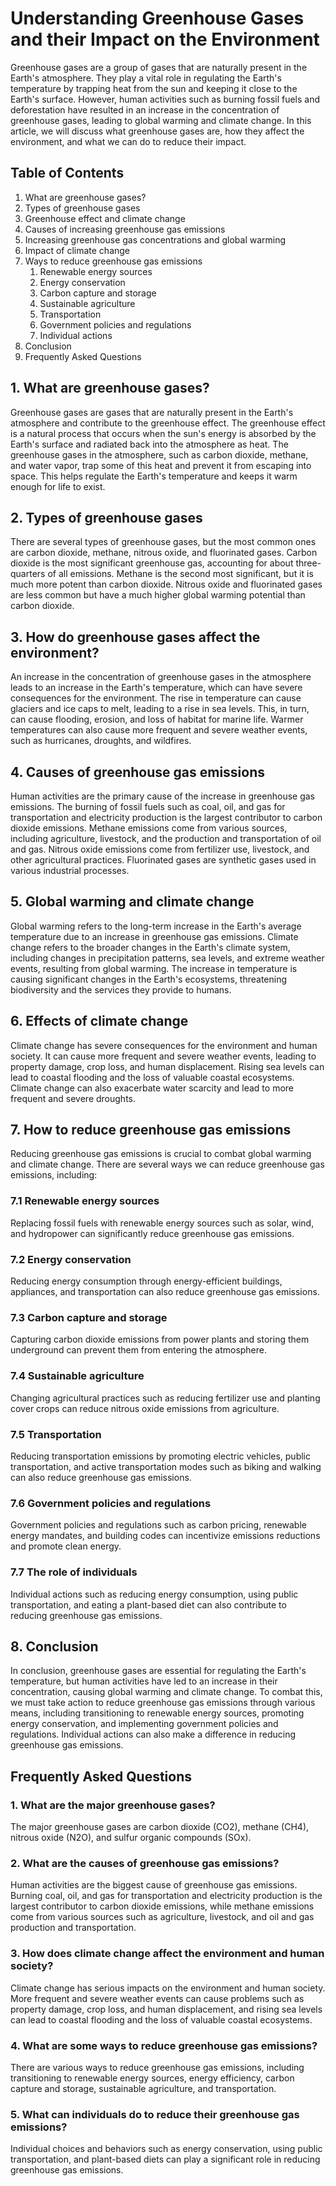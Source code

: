 # Understanding Greenhouse Gases and their Impact on the Environment

Greenhouse gases are a group of gases that are naturally present in the Earth's atmosphere. They play a vital role in regulating the Earth's temperature by trapping heat from the sun and keeping it close to the Earth's surface. However, human activities such as burning fossil fuels and deforestation have resulted in an increase in the concentration of greenhouse gases, leading to global warming and climate change. In this article, we will discuss what greenhouse gases are, how they affect the environment, and what we can do to reduce their impact.

## Table of Contents

1.  What are greenhouse gases?
2.  Types of greenhouse gases
3.  Greenhouse effect and climate change
4.  Causes of increasing greenhouse gas emissions
5.  Increasing greenhouse gas concentrations and global warming
6.  Impact of climate change
7.  Ways to reduce greenhouse gas emissions
    1.  Renewable energy sources
    2.  Energy conservation
    3.  Carbon capture and storage
    4.  Sustainable agriculture
    5.  Transportation
    6.  Government policies and regulations
    7.  Individual actions
8.  Conclusion
9.  Frequently Asked Questions

## 1. What are greenhouse gases?

Greenhouse gases are gases that are naturally present in the Earth's atmosphere and contribute to the greenhouse effect. The greenhouse effect is a natural process that occurs when the sun's energy is absorbed by the Earth's surface and radiated back into the atmosphere as heat. The greenhouse gases in the atmosphere, such as carbon dioxide, methane, and water vapor, trap some of this heat and prevent it from escaping into space. This helps regulate the Earth's temperature and keeps it warm enough for life to exist.

## 2. Types of greenhouse gases

There are several types of greenhouse gases, but the most common ones are carbon dioxide, methane, nitrous oxide, and fluorinated gases. Carbon dioxide is the most significant greenhouse gas, accounting for about three-quarters of all emissions. Methane is the second most significant, but it is much more potent than carbon dioxide. Nitrous oxide and fluorinated gases are less common but have a much higher global warming potential than carbon dioxide.

## 3. How do greenhouse gases affect the environment?

An increase in the concentration of greenhouse gases in the atmosphere leads to an increase in the Earth's temperature, which can have severe consequences for the environment. The rise in temperature can cause glaciers and ice caps to melt, leading to a rise in sea levels. This, in turn, can cause flooding, erosion, and loss of habitat for marine life. Warmer temperatures can also cause more frequent and severe weather events, such as hurricanes, droughts, and wildfires.

## 4. Causes of greenhouse gas emissions

Human activities are the primary cause of the increase in greenhouse gas emissions. The burning of fossil fuels such as coal, oil, and gas for transportation and electricity production is the largest contributor to carbon dioxide emissions. Methane emissions come from various sources, including agriculture, livestock, and the production and transportation of oil and gas. Nitrous oxide emissions come from fertilizer use, livestock, and other agricultural practices. Fluorinated gases are synthetic gases used in various industrial processes.

## 5. Global warming and climate change

Global warming refers to the long-term increase in the Earth's average temperature due to an increase in greenhouse gas emissions. Climate change refers to the broader changes in the Earth's climate system, including changes in precipitation patterns, sea levels, and extreme weather events, resulting from global warming. The increase in temperature is causing significant changes in the Earth's ecosystems, threatening biodiversity and the services they provide to humans.

## 6. Effects of climate change

Climate change has severe consequences for the environment and human society. It can cause more frequent and severe weather events, leading to property damage, crop loss, and human displacement. Rising sea levels can lead to coastal flooding and the loss of valuable coastal ecosystems. Climate change can also exacerbate water scarcity and lead to more frequent and severe droughts.

## 7. How to reduce greenhouse gas emissions

Reducing greenhouse gas emissions is crucial to combat global warming and climate change. There are several ways we can reduce greenhouse gas emissions, including:

### 7.1 Renewable energy sources

Replacing fossil fuels with renewable energy sources such as solar, wind, and hydropower can significantly reduce greenhouse gas emissions.

### 7.2 Energy conservation

Reducing energy consumption through energy-efficient buildings, appliances, and transportation can also reduce greenhouse gas emissions.

### 7.3 Carbon capture and storage

Capturing carbon dioxide emissions from power plants and storing them underground can prevent them from entering the atmosphere.

### 7.4 Sustainable agriculture

Changing agricultural practices such as reducing fertilizer use and planting cover crops can reduce nitrous oxide emissions from agriculture.

### 7.5 Transportation

Reducing transportation emissions by promoting electric vehicles, public transportation, and active transportation modes such as biking and walking can also reduce greenhouse gas emissions.

### 7.6 Government policies and regulations

Government policies and regulations such as carbon pricing, renewable energy mandates, and building codes can incentivize emissions reductions and promote clean energy.

### 7.7 The role of individuals

Individual actions such as reducing energy consumption, using public transportation, and eating a plant-based diet can also contribute to reducing greenhouse gas emissions.

## 8. Conclusion

In conclusion, greenhouse gases are essential for regulating the Earth's temperature, but human activities have led to an increase in their concentration, causing global warming and climate change. To combat this, we must take action to reduce greenhouse gas emissions through various means, including transitioning to renewable energy sources, promoting energy conservation, and implementing government policies and regulations. Individual actions can also make a difference in reducing greenhouse gas emissions.

## Frequently Asked Questions

### 1. What are the major greenhouse gases?

The major greenhouse gases are carbon dioxide (CO2), methane (CH4), nitrous oxide (N2O), and sulfur organic compounds (SOx).

### 2. What are the causes of greenhouse gas emissions?

Human activities are the biggest cause of greenhouse gas emissions. Burning coal, oil, and gas for transportation and electricity production is the largest contributor to carbon dioxide emissions, while methane emissions come from various sources such as agriculture, livestock, and oil and gas production and transportation.

### 3. How does climate change affect the environment and human society?

Climate change has serious impacts on the environment and human society. More frequent and severe weather events can cause problems such as property damage, crop loss, and human displacement, and rising sea levels can lead to coastal flooding and the loss of valuable coastal ecosystems.

### 4. What are some ways to reduce greenhouse gas emissions?

There are various ways to reduce greenhouse gas emissions, including transitioning to renewable energy sources, energy efficiency, carbon capture and storage, sustainable agriculture, and transportation.

### 5. What can individuals do to reduce their greenhouse gas emissions?

Individual choices and behaviors such as energy conservation, using public transportation, and plant-based diets can play a significant role in reducing greenhouse gas emissions.

